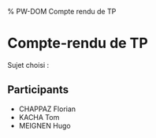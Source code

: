 % PW-DOM  Compte rendu de TP

# Compte-rendu de TP

Sujet choisi : 

## Participants 

* CHAPPAZ Florian
* KACHA Tom
* MEIGNEN Hugo


